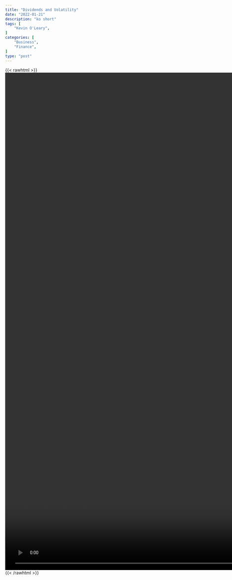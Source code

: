 ```yaml
---
title: "Dividends and Volatility"
date: "2022-01-21"
description: "ko short"
tags: [
    "Kevin O'Leary",
]
categories: [
    "Business",
    "Finance",
]
type: "post"
---
```

{{< rawhtml >}}
    <video style="height:40vh;width:auto" overflow="hidden" controls>
        <source src="https://clips.dev00ps.com/Kevin_O_7Leary/volatility.mp4" type="video/mp4"> 
    </video>
{{< /rawhtml >}}